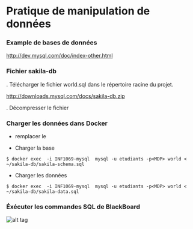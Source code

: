 # Pratique de manipulation de données

### Example de bases de données
http://dev.mysql.com/doc/index-other.html

### Fichier sakila-db
. Télécharger le fichier world.sql dans le répertoire racine du projet.

http://downloads.mysql.com/docs/sakila-db.zip

. Décompresser le fichier

### Charger les données dans Docker 

- remplacer le <PWD>

- Charger la base

```
$ docker exec  -i INF1069-mysql  mysql -u etudiants -p<MDP> world < ~/sakila-db/sakila-schema.sql
```

- Charger les données

```
$ docker exec  -i INF1069-mysql  mysql -u etudiants -p<MDP> world < ~/sakila-db/sakila-data.sql
```

### Éxécuter les commandes SQL de BlackBoard

![alt tag](https://github.com/CollegeBoreal/INF1069-16H/blob/master/7.DML_AVANCE/sakila.png)
